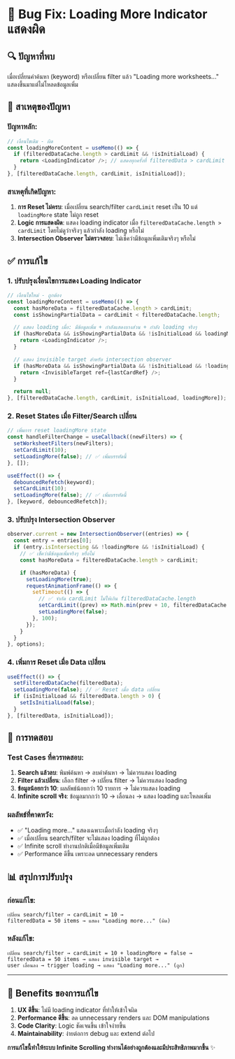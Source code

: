 # 🐛 Bug Fix: Loading More Indicator แสดงผิด

## 🔍 **ปัญหาที่พบ**

เมื่อเปลี่ยนคำค้นหา (keyword) หรือเปลี่ยน filter แล้ว "Loading more worksheets..." แสดงขึ้นมาแต่ไม่โหลดข้อมูลเพิ่ม

## 🎯 **สาเหตุของปัญหา**

### ปัญหาหลัก:

```javascript
// เงื่อนไขเดิม - ผิด
const loadingMoreContent = useMemo(() => {
  if (filteredDataCache.length > cardLimit && !isInitialLoad) {
    return <LoadingIndicator />; // แสดงทุกครั้งที่ filteredData > cardLimit
  }
}, [filteredDataCache.length, cardLimit, isInitialLoad]);
```

### สาเหตุที่เกิดปัญหา:

1. **การ Reset ไม่ครบ**: เมื่อเปลี่ยน search/filter `cardLimit` reset เป็น 10 แต่ `loadingMore` state ไม่ถูก reset
2. **Logic การแสดงผิด**: แสดง loading indicator เมื่อ `filteredDataCache.length > cardLimit` โดยไม่ดูว่าจริงๆ แล้วกำลัง loading หรือไม่
3. **Intersection Observer ไม่ตรวจสอบ**: ไม่เช็คว่ามีข้อมูลเพิ่มเติมจริงๆ หรือไม่

## ✅ **การแก้ไข**

### 1. **ปรับปรุงเงื่อนไขการแสดง Loading Indicator**

```javascript
// เงื่อนไขใหม่ - ถูกต้อง
const loadingMoreContent = useMemo(() => {
  const hasMoreData = filteredDataCache.length > cardLimit;
  const isShowingPartialData = cardLimit < filteredDataCache.length;

  // แสดง loading เมื่อ: มีข้อมูลเพิ่ม + กำลังแสดงบางส่วน + กำลัง loading จริงๆ
  if (hasMoreData && isShowingPartialData && !isInitialLoad && loadingMore) {
    return <LoadingIndicator />;
  }

  // แสดง invisible target สำหรับ intersection observer
  if (hasMoreData && isShowingPartialData && !isInitialLoad && !loadingMore) {
    return <InvisibleTarget ref={lastCardRef} />;
  }

  return null;
}, [filteredDataCache.length, cardLimit, isInitialLoad, loadingMore]);
```

### 2. **Reset States เมื่อ Filter/Search เปลี่ยน**

```javascript
// เพิ่มการ reset loadingMore state
const handleFilterChange = useCallback((newFilters) => {
  setWorksheetFilters(newFilters);
  setCardLimit(10);
  setLoadingMore(false); // ✅ เพิ่มบรรทัดนี้
}, []);

useEffect(() => {
  debouncedRefetch(keyword);
  setCardLimit(10);
  setLoadingMore(false); // ✅ เพิ่มบรรทัดนี้
}, [keyword, debouncedRefetch]);
```

### 3. **ปรับปรุง Intersection Observer**

```javascript
observer.current = new IntersectionObserver((entries) => {
  const entry = entries[0];
  if (entry.isIntersecting && !loadingMore && !isInitialLoad) {
    // ✅ เช็คว่ามีข้อมูลเพิ่มจริงๆ หรือไม่
    const hasMoreData = filteredDataCache.length > cardLimit;

    if (hasMoreData) {
      setLoadingMore(true);
      requestAnimationFrame(() => {
        setTimeout(() => {
          // ✅ จำกัด cardLimit ไม่ให้เกิน filteredDataCache.length
          setCardLimit((prev) => Math.min(prev + 10, filteredDataCache.length));
          setLoadingMore(false);
        }, 100);
      });
    }
  }
}, options);
```

### 4. **เพิ่มการ Reset เมื่อ Data เปลี่ยน**

```javascript
useEffect(() => {
  setFilteredDataCache(filteredData);
  setLoadingMore(false); // ✅ Reset เมื่อ data เปลี่ยน
  if (isInitialLoad && filteredData.length > 0) {
    setIsInitialLoad(false);
  }
}, [filteredData, isInitialLoad]);
```

## 🧪 **การทดสอบ**

### Test Cases ที่ควรทดสอบ:

1. **Search แล้วลบ**: พิมพ์ค้นหา → ลบคำค้นหา → ไม่ควรแสดง loading
2. **Filter แล้วเปลี่ยน**: เลือก filter → เปลี่ยน filter → ไม่ควรแสดง loading
3. **ข้อมูลน้อยกว่า 10**: ผลลัพธ์น้อยกว่า 10 รายการ → ไม่ควรแสดง loading
4. **Infinite scroll จริง**: ข้อมูลมากกว่า 10 → เลื่อนลง → แสดง loading และโหลดเพิ่ม

### ผลลัพธ์ที่คาดหวัง:

- ✅ "Loading more..." แสดงเฉพาะเมื่อกำลัง loading จริงๆ
- ✅ เมื่อเปลี่ยน search/filter จะไม่แสดง loading ที่ไม่ถูกต้อง
- ✅ Infinite scroll ทำงานปกติเมื่อมีข้อมูลเพิ่มเติม
- ✅ Performance ดีขึ้น เพราะลด unnecessary renders

## 📊 **สรุปการปรับปรุง**

### ก่อนแก้ไข:

```
เปลี่ยน search/filter → cardLimit = 10 →
filteredData = 50 items → แสดง "Loading more..." (ผิด)
```

### หลังแก้ไข:

```
เปลี่ยน search/filter → cardLimit = 10 + loadingMore = false →
filteredData = 50 items → แสดง invisible target →
user เลื่อนลง → trigger loading → แสดง "Loading more..." (ถูก)
```

---

## 🎯 **Benefits ของการแก้ไข**

1. **UX ดีขึ้น**: ไม่มี loading indicator ที่ทำให้เข้าใจผิด
2. **Performance ดีขึ้น**: ลด unnecessary renders และ DOM manipulations
3. **Code Clarity**: Logic ชัดเจนขึ้น เข้าใจง่ายขึ้น
4. **Maintainability**: ง่ายต่อการ debug และ extend ต่อไป

**การแก้ไขนี้ทำให้ระบบ Infinite Scrolling ทำงานได้อย่างถูกต้องและมีประสิทธิภาพมากขึ้น** ✨
